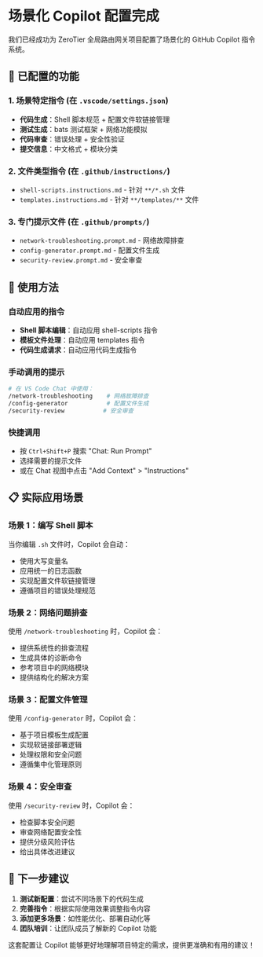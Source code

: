 # 场景化 Copilot 配置完成

我们已经成功为 ZeroTier 全局路由网关项目配置了场景化的 GitHub Copilot 指令系统。

## 🎯 已配置的功能

### 1. **场景特定指令** (在 `.vscode/settings.json`)
- **代码生成**：Shell 脚本规范 + 配置文件软链接管理
- **测试生成**：bats 测试框架 + 网络功能模拟
- **代码审查**：错误处理 + 安全性验证
- **提交信息**：中文格式 + 模块分类

### 2. **文件类型指令** (在 `.github/instructions/`)
- `shell-scripts.instructions.md` - 针对 `**/*.sh` 文件
- `templates.instructions.md` - 针对 `**/templates/**` 文件

### 3. **专门提示文件** (在 `.github/prompts/`)
- `network-troubleshooting.prompt.md` - 网络故障排查
- `config-generator.prompt.md` - 配置文件生成
- `security-review.prompt.md` - 安全审查

## 🚀 使用方法

### 自动应用的指令
- **Shell 脚本编辑**：自动应用 shell-scripts 指令
- **模板文件处理**：自动应用 templates 指令
- **代码生成请求**：自动应用代码生成指令

### 手动调用的提示
```bash
# 在 VS Code Chat 中使用：
/network-troubleshooting    # 网络故障排查
/config-generator           # 配置文件生成
/security-review           # 安全审查
```

### 快捷调用
- 按 `Ctrl+Shift+P` 搜索 "Chat: Run Prompt"
- 选择需要的提示文件
- 或在 Chat 视图中点击 "Add Context" > "Instructions"

## 📋 实际应用场景

### 场景 1：编写 Shell 脚本
当你编辑 `.sh` 文件时，Copilot 会自动：
- 使用大写变量名
- 应用统一的日志函数
- 实现配置文件软链接管理
- 遵循项目的错误处理规范

### 场景 2：网络问题排查
使用 `/network-troubleshooting` 时，Copilot 会：
- 提供系统性的排查流程
- 生成具体的诊断命令
- 参考项目中的网络模块
- 提供结构化的解决方案

### 场景 3：配置文件管理
使用 `/config-generator` 时，Copilot 会：
- 基于项目模板生成配置
- 实现软链接部署逻辑
- 处理权限和安全问题
- 遵循集中化管理原则

### 场景 4：安全审查
使用 `/security-review` 时，Copilot 会：
- 检查脚本安全问题
- 审查网络配置安全性
- 提供分级风险评估
- 给出具体改进建议

## 🔧 下一步建议

1. **测试新配置**：尝试不同场景下的代码生成
2. **完善指令**：根据实际使用效果调整指令内容
3. **添加更多场景**：如性能优化、部署自动化等
4. **团队培训**：让团队成员了解新的 Copilot 功能

这套配置让 Copilot 能够更好地理解项目特定的需求，提供更准确和有用的建议！

